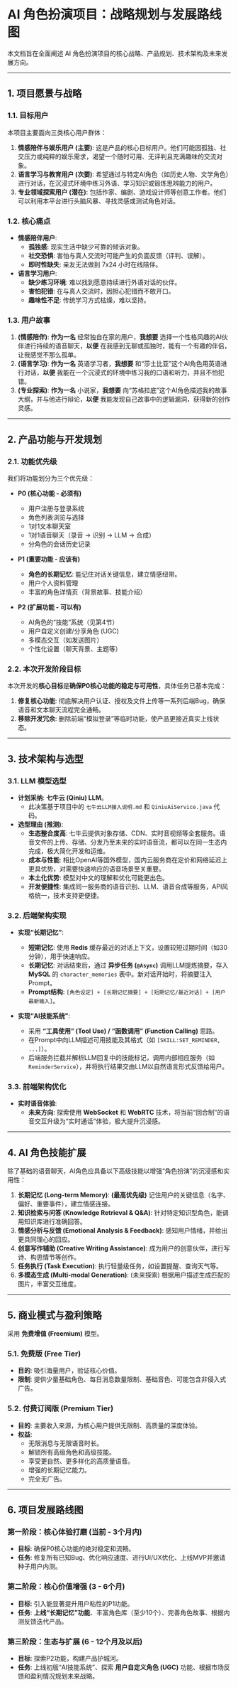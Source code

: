 # AI 角色扮演项目：战略规划与发展路线图

本文档旨在全面阐述 AI 角色扮演项目的核心战略、产品规划、技术架构及未来发展方向。

---

## 1. 项目愿景与战略

### 1.1. 目标用户

本项目主要面向三类核心用户群体：

1.  **情感陪伴与娱乐用户 (主要)**: 这是产品的核心目标用户。他们可能因孤独、社交压力或纯粹的娱乐需求，渴望一个随时可用、无评判且充满趣味的交流对象。
2.  **语言学习与教育用户 (次要)**: 希望通过与特定AI角色（如历史人物、文学角色）进行对话，在沉浸式环境中练习外语、学习知识或锻炼思辨能力的用户。
3.  **专业领域探索用户 (潜在)**: 包括作家、编剧、游戏设计师等创意工作者。他们可以利用本平台进行头脑风暴、寻找灵感或测试角色对话。

### 1.2. 核心痛点

*   **情感陪伴用户**:
    *   **孤独感**: 现实生活中缺少可靠的倾诉对象。
    *   **社交恐惧**: 害怕与真人交流时可能产生的负面反馈（评判、误解）。
    *   **即时性缺失**: 亲友无法做到 7x24 小时在线陪伴。
*   **语言学习用户**:
    *   **缺少练习环境**: 难以找到愿意持续进行外语对话的伙伴。
    *   **害怕犯错**: 在与真人交流时，因担心犯错而不敢开口。
    *   **趣味性不足**: 传统学习方式枯燥，难以坚持。

### 1.3. 用户故事

1.  **(情感陪伴)**: **作为一名** 经常独自在家的用户，**我想要** 选择一个性格风趣的AI伙伴进行持续的语音聊天，**以便** 在我感到无聊或孤独时，能有一个有趣的伴侣，让我感觉不那么孤单。
2.  **(语言学习)**: **作为一名** 英语学习者，**我想要** 和“莎士比亚”这个AI角色用英语进行对话，**以便** 我能在一个沉浸式的环境中练习我的口语和听力，并且不怕犯错。
3.  **(专业探索)**: **作为一名** 小说家，**我想要** 向“苏格拉底”这个AI角色描述我的故事大纲，并与他进行辩论，**以便** 我能发现自己故事中的逻辑漏洞，获得新的创作灵感。

---

## 2. 产品功能与开发规划

### 2.1. 功能优先级

我们将功能划分为三个优先级：

*   **P0 (核心功能 - 必须有)**
    *   用户注册与登录系统
    *   角色列表浏览与选择
    *   1对1文本聊天室
    *   1对1语音聊天（录音 -> 识别 -> LLM -> 合成）
    *   分角色的会话历史记录

*   **P1 (重要功能 - 应该有)**
    *   **角色的长期记忆**: 能记住对话关键信息，建立情感纽带。
    *   用户个人资料管理
    *   丰富的角色详情页（背景故事、技能介绍）

*   **P2 (扩展功能 - 可以有)**
    *   AI角色的“技能”系统（见第4节）
    *   用户自定义创建/分享角色 (UGC)
    *   多模态交互（如发送图片）
    *   个性化设置（聊天背景、主题等）

### 2.2. 本次开发阶段目标

本次开发的**核心目标**是**确保P0核心功能的稳定与可用性**，具体任务已基本完成：

1.  **修复核心功能**: 彻底解决用户认证、授权及文件上传等一系列后端Bug，确保语音和文本聊天流程完全通畅。
2.  **移除开发冗余**: 删除前端“模拟登录”等临时功能，使产品更接近真实上线状态。

---

## 3. 技术架构与选型

### 3.1. LLM 模型选型

*   **计划采纳**: **七牛云 (Qiniu) LLM**。
    *   此决策基于项目中的 `七牛云LLM接入说明.md` 和 `QiniuAiService.java` 代码。
*   **选型理由 (推测)**:
    *   **生态整合度高**: 七牛云提供对象存储、CDN、实时音视频等全套服务。语音文件的上传、存储、分发乃至未来的实时语音流，都可以在同一生态内完成，极大简化开发和运维。
    *   **成本与性能**: 相比OpenAI等国外模型，国内云服务商在定价和网络延迟上更具优势，对需要快速响应的语音场景至关重要。
    *   **本土化优势**: 模型对中文的理解和优化可能更出色。
    *   **开发便捷性**: 集成同一服务商的语音识别、LLM、语音合成等服务，API风格统一，技术支持更便捷。

### 3.2. 后端架构实现

*   **实现“长期记忆”**:
    *   **短期记忆**: 使用 **Redis** 缓存最近的对话上下文，设置较短过期时间（如30分钟），用于快速响应。
    *   **长期记忆**: 对话结束后，通过 **异步任务 (`@Async`)** 调用LLM提炼摘要，存入 **MySQL** 的 `character_memories` 表中。新对话开始时，将摘要注入Prompt。
    *   **Prompt结构**: `[角色设定] + [长期记忆摘要] + [短期记忆/最近对话] + [用户最新输入]`。

*   **实现“AI技能系统”**:
    *   采用 **“工具使用” (Tool Use) / “函数调用” (Function Calling)** 思路。
    *   在Prompt中向LLM描述可用技能及其格式（如 `[SKILL:SET_REMINDER, ...]`）。
    *   后端服务拦截并解析LLM回复中的技能标记，调用内部相应服务（如 `ReminderService`），并将执行结果交由LLM以自然语言形式反馈给用户。

### 3.3. 前端架构优化

*   **实时语音体验**:
    *   **未来方向**: 探索使用 **WebSocket** 和 **WebRTC** 技术，将当前“回合制”的语音交互升级为“实时通话”体验，极大提升沉浸感。

---

## 4. AI 角色技能扩展

除了基础的语音聊天，AI角色应具备以下高级技能以增强“角色扮演”的沉浸感和实用性：

1.  **长期记忆 (Long-term Memory)**: **(最高优先级)** 记住用户的关键信息（名字、偏好、重要事件），建立情感连接。
2.  **知识检索与问答 (Knowledge Retrieval & Q&A)**: 针对特定知识型角色，能调用知识库进行准确回答。
3.  **情感分析与反馈 (Emotional Analysis & Feedback)**: 感知用户情绪，并给出更具同理心的回应。
4.  **创意写作辅助 (Creative Writing Assistance)**: 成为用户的创意伙伴，进行写诗、构思情节等创作。
5.  **任务执行 (Task Execution)**: 执行轻量级任务，如设置提醒、查询天气等。
6.  **多模态生成 (Multi-modal Generation)**: (未来探索) 根据用户描述生成匹配的图片，丰富交互维度。

---

## 5. 商业模式与盈利策略

采用 **免费增值 (Freemium)** 模型。

### 5.1. 免费版 (Free Tier)

*   **目的**: 吸引海量用户，验证核心价值。
*   **限制**: 提供少量基础角色、每日消息数量限制、基础音色、可能包含非侵入式广告。

### 5.2. 付费订阅版 (Premium Tier)

*   **目的**: 主要收入来源，为核心用户提供无限制、高质量的深度体验。
*   **权益**:
    *   无限消息与无限语音时长。
    *   解锁所有高级角色和高级技能。
    *   享受更自然、更多样化的高质量语音。
    *   增强的长期记忆能力。
    *   完全无广告。

---

## 6. 项目发展路线图

### 第一阶段：核心体验打磨 (当前 - 3个月内)
*   **目标**: 确保P0核心功能的绝对稳定和流畅。
*   **任务**: 修复所有已知Bug、优化响应速度、进行UI/UX优化、上线MVP并邀请种子用户内测。

### 第二阶段：核心价值增强 (3 - 6个月)
*   **目标**: 引入能显著提升用户粘性的P1功能。
*   **任务**: **上线“长期记忆”功能**、丰富角色库（至少10个）、完善角色故事、根据内测反馈迭代产品。

### 第三阶段：生态与扩展 (6 - 12个月及以后)
*   **目标**: 探索P2功能，构建产品护城河。
*   **任务**: 上线初版“AI技能系统”、探索 **用户自定义角色 (UGC)** 功能、根据市场反馈和盈利情况规划未来战略。
